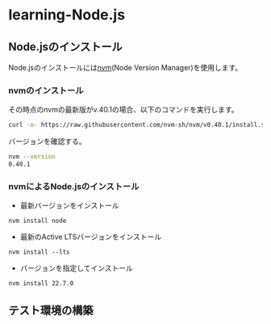 # learning-Node.js

## Node.jsのインストール

Node.jsのインストールには[nvm](Node Version Manager)を使用します。

[nvm]: https://github.com/nvm-sh/nvm

### nvmのインストール

その時点のnvmの最新版がv.40.1の場合、以下のコマンドを実行します。

```bash
curl -o- https://raw.githubusercontent.com/nvm-sh/nvm/v0.40.1/install.sh | bash
```

バージョンを確認する。

```bash
nvm --version
0.40.1
```

### nvmによるNode.jsのインストール

- 最新バージョンをインストール

```
nvm install node
```

- 最新のActive LTSバージョンをインストール

```
nvm install --lts
```

- バージョンを指定してインストール

```
nvm install 22.7.0
```

## テスト環境の構築
